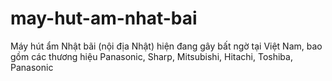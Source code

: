 # may-hut-am-nhat-bai
Máy hút ẩm Nhật bãi (nội địa Nhật) hiện đang gây bất ngờ tại Việt Nam, bao gồm các thương hiệu Panasonic, Sharp, Mitsubishi, Hitachi, Toshiba, Panasonic
